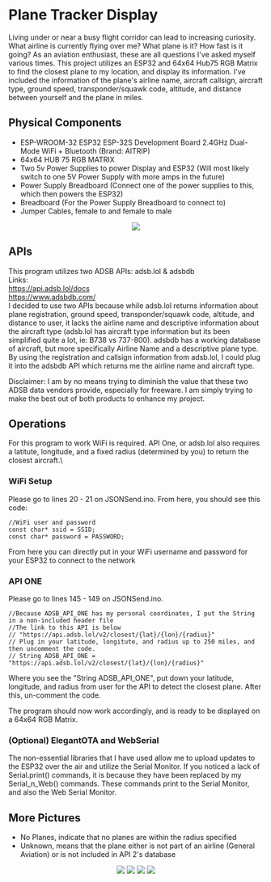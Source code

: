 # Plane Tracker Display
Living under or near a busy flight corridor can lead to increasing curiosity. What airline is currently flying over me? What plane is it? How fast is it going? As an aviation enthusiast, these are all questions I've asked myself various times. This project utilizes an ESP32 and 64x64 Hub75 RGB Matrix to find the closest plane to my location, and display its information. I've included the information of the plane's airline name, aircraft callsign, aircraft type, ground speed, transponder/squawk code, altitude, and distance between yourself and the plane in miles.

## Physical Components
- ESP-WROOM-32 ESP32 ESP-32S Development Board 2.4GHz Dual-Mode WiFi + Bluetooth (Brand: AITRIP)
- 64x64 HUB 75 RGB MATRIX
- Two 5v Power Supplies to power Display and ESP32 (Will most likely switch to one 5V Power Supply with more amps in the future)
- Power Supply Breadboard (Connect one of the power supplies to this, which then powers the ESP32)
- Breadboard (For the Power Supply Breadboard to connect to)
- Jumper Cables, female to and female to male

<p align = "center">
<img src = "https://github.com/AmalAfsal2004/Local-Plane-Tracker/blob/main/images/kor_air(1).jpg?raw=true"/>
</p>

## APIs
This program utilizes two ADSB APIs: adsb.lol & adsbdb \
Links: \
https://api.adsb.lol/docs \
https://www.adsbdb.com/ \
I decided to use two APIs because while adsb.lol returns information about plane registration, ground speed, transponder/squawk code, altitude, and distance to user, it lacks the airline name and descriptive information about the aircraft type (adsb.lol has aircraft type information but its been simplified quite a lot, ie: B738 vs 737-800). adsbdb has a working database of aircraft, but more specifically Airline Name and a descriptive plane type. By using the registration and callsign information from adsb.lol, I could plug it into the adsbdb API which returns me the airline name and aircraft type. 

Disclaimer: I am by no means trying to diminish the value that these two ADSB data vendors provide, especially for freeware. I am simply trying to make the best out of both products to enhance my project.

## Operations
For this program to work WiFi is required. API One, or adsb.lol also requires a latitute, longitude, and a fixed radius (determined by you) to return the closest aircraft.\

### WiFi Setup
Please go to lines 20 - 21 on JSONSend.ino. From here, you should see this code:
```
//WiFi user and password
const char* ssid = SSID;
const char* password = PASSWORD;
```
From here you can directly put in your WiFi username and password for your ESP32 to connect to the network

### API ONE 
Please go to lines 145 - 149 on JSONSend.ino. 
```
//Because ADSB_API_ONE has my personal coordinates, I put the String in a non-included header file
//The link to this API is below
// "https://api.adsb.lol/v2/closest/{lat}/{lon}/{radius}"
// Plug in your latitude, longitute, and radius up to 250 miles, and then uncomment the code.
// String ADSB_API_ONE = "https://api.adsb.lol/v2/closest/{lat}/{lon}/{radius}"
```
Where you see the "String ADSB_API_ONE", put down your latitude, longitude, and radius from user for the API to detect the closest plane. After this, un-comment the code.

The program should now work accordingly, and is ready to be displayed on a 64x64 RGB Matrix.

### (Optional) ElegantOTA and WebSerial
The non-essential libraries that I have used allow me to upload updates to the ESP32 over the air and utilize the Serial Monitor. If you noticed a lack of Serial.print() commands, it is because they have been replaced by my Serial_n_Web() commands. These commands print to the Serial Monitor, and also the Web Serial Monitor.

## More Pictures
- No Planes, indicate that no planes are within the radius specified
- Unknown, means that the plane either is not part of an airline (General Aviation) or is not included in API 2's database
<p align = "center">
<img src = "https://github.com/AmalAfsal2004/Local-Plane-Tracker/blob/main/images/no_plane.jpg?raw=true"/>
<img src = "https://github.com/AmalAfsal2004/Local-Plane-Tracker/blob/main/images/Southwest.jpg?raw=true"/>
<img src = "https://github.com/AmalAfsal2004/Local-Plane-Tracker/blob/main/images/delta_air.jpg?raw=true"/>
<img src = "https://github.com/AmalAfsal2004/Local-Plane-Tracker/blob/main/images/C172.jpg?raw=true"/>
</p>
